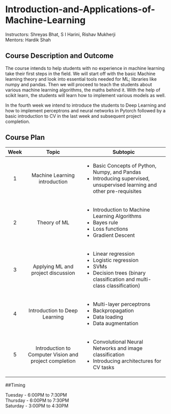 # Introduction-and-Applications-of-Machine-Learning

Instructors: Shreyas Bhat, S I Harini, Rishav Mukherji <br>
Mentors: Hardik Shah

## Course Description and Outcome

The course intends to help students with no experience in machine learning take their first steps in the field. We will start off with the basic Machine learning theory and look into essential tools needed for ML; libraries like numpy and pandas. Then we will proceed to teach the students about various machine learning algorithms, the maths behind it. With the help of scikit learn, the students will learn how to implement various models as well. 

In the fourth week we intend to introduce the students to Deep Learning and how to implement perceptrons and neural networks in Pytorch followed by a basic introduction to CV in the last week and subsequent project completion.

## Course Plan

| Week |                          Topic                         |<center>Subtopic</center>                                                      |
|:----:|:------------------------------------------------------:|:-------------------------------------------------------------------------------------------------------------------|
|   1  |              Machine Learning introduction             |  <ul><li>Basic Concepts of Python, Numpy, and Pandas</li><li>Introducing supervised, unsupervised learning and other pre-requisites</li></ul> |
|  2   |                     Theory of ML                       |  <ul><li>Introduction to Machine Learning Algorithms</li><li>Bayes rule</li><li>Loss functions</li><li>Gradient Descent </li></ul>                            |
|   3  |           Applying ML and project discussion           |  <ul><li> Linear regression </li><li> Logistic regression </li><li> SVMs </li><li> Decision trees (binary classification and multi-class classification) </li></ul>  |
|   4  |              Introduction to Deep Learning             |  <ul><li> Multi-layer perceptrons </li><li> Backpropagation </li><li> Data loading </li><li> Data augmentation</li></ul>                                         |
|   5  | Introduction to Computer Vision and project completion |  <ul><li> Convolutional Neural Networks and image classification </li><li> Introducing architectures for CV tasks </li></ul>                       |

##Timing

Tuesday - 6:00PM to 7:30PM <br>
Thursday - 6:00PM to 7:30PM <br>
Saturday - 3:00PM to 4:30PM
